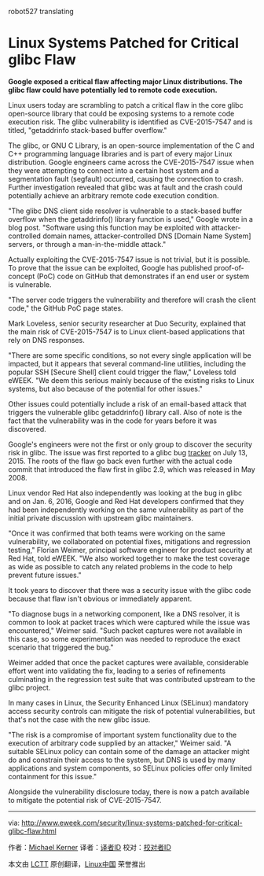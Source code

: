 robot527 translating

Linux Systems Patched for Critical glibc Flaw
=================================================

**Google exposed a critical flaw affecting major Linux distributions. The glibc flaw could have potentially led to remote code execution.**

Linux users today are scrambling to patch a critical flaw in the core glibc open-source library that could be exposing systems to a remote code execution risk. The glibc vulnerability is identified as CVE-2015-7547 and is titled, "getaddrinfo stack-based buffer overflow."

The glibc, or GNU C Library, is an open-source implementation of the C and C++ programming language libraries and is part of every major Linux distribution. Google engineers came across the CVE-2015-7547 issue when they were attempting to connect into a certain host system and a segmentation fault (segfault) occurred, causing the connection to crash. Further investigation revealed that glibc was at fault and the crash could potentially achieve an arbitrary remote code execution condition.

"The glibc DNS client side resolver is vulnerable to a stack-based buffer overflow when the getaddrinfo() library function is used," Google wrote in a blog post. "Software using this function may be exploited with attacker-controlled domain names, attacker-controlled DNS [Domain Name System] servers, or through a man-in-the-middle attack."

Actually exploiting the CVE-2015-7547 issue is not trivial, but it is possible. To prove that the issue can be exploited, Google has published proof-of-concept (PoC) code on GitHub that demonstrates if an end user or system is vulnerable.

"The server code triggers the vulnerability and therefore will crash the client code," the GitHub PoC page states.

Mark Loveless, senior security researcher at Duo Security, explained that the main risk of CVE-2015-7547 is to Linux client-based applications that rely on DNS responses.

"There are some specific conditions, so not every single application will be impacted, but it appears that several command-line utilities, including the popular SSH [Secure Shell] client could trigger the flaw," Loveless told eWEEK. "We deem this serious mainly because of the existing risks to Linux systems, but also because of the potential for other issues."

Other issues could potentially include a risk of an email-based attack that triggers the vulnerable glibc  getaddrinfo() library call. Also of note is the fact that the vulnerability was in the code for years before it was discovered.

Google's engineers were not the first or only group to discover the security risk in glibc. The issue was first reported to a glibc bug [tracker](https://sourceware.org/bugzilla/show_bug.cgi?id=1866) on July 13, 2015. The roots of the flaw go back even further with the actual code commit that introduced the flaw first in glibc 2.9, which was released in May 2008.

Linux vendor Red Hat also independently was looking at the bug in glibc and on Jan. 6, 2016, Google and Red Hat developers confirmed that they had been independently working on the same vulnerability as part of the initial private discussion with upstream glibc maintainers.

"Once it was confirmed that both teams were working on the same vulnerability, we collaborated on potential fixes, mitigations and regression testing," Florian Weimer, principal software engineer for product security at Red Hat, told eWEEK. "We also worked together to make the test coverage as wide as possible to catch any related problems in the code to help prevent future issues."

It took years to discover that there was a security issue with the glibc code because that flaw isn't obvious or immediately apparent.

"To diagnose bugs in a networking component, like a DNS resolver, it is common to look at packet traces which were captured while the issue was encountered," Weimer said. "Such packet captures were not available in this case, so some experimentation was needed to reproduce the exact scenario that triggered the bug."

Weimer added that once the packet captures were available, considerable effort went into validating the fix, leading to a series of refinements culminating in the regression test suite that was contributed upstream to the glibc project.

In many cases in Linux, the Security Enhanced Linux (SELinux) mandatory access security controls can mitigate the risk of potential vulnerabilities, but that's not the case with the new glibc issue.

"The risk is a compromise of important system functionality due to the execution of arbitrary code supplied by an attacker," Weimer said. "A suitable SELinux policy can contain some of the damage an attacker might do and constrain their access to the system, but DNS is used by many applications and system components, so SELinux policies offer only limited containment for this issue."

Alongside the vulnerability disclosure today, there is now a patch available to mitigate the potential risk of CVE-2015-7547.

------------------------------------------------------------------------------

via: http://www.eweek.com/security/linux-systems-patched-for-critical-glibc-flaw.html

作者：[Michael Kerner][a]
译者：[译者ID](https://github.com/译者ID)
校对：[校对者ID](https://github.com/校对者ID)

本文由 [LCTT](https://github.com/LCTT/TranslateProject) 原创翻译，[Linux中国](https://linux.cn/) 荣誉推出

[a]:https://twitter.com/TechJournalist
